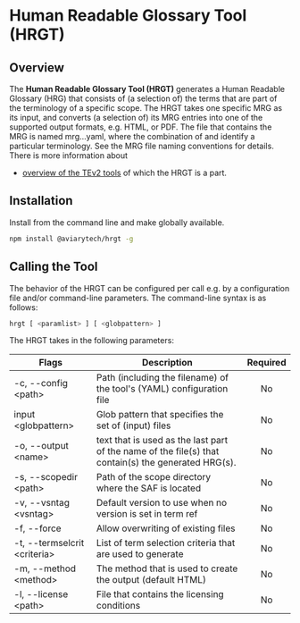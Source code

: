 # Human Readable Glossary Tool (HRGT)

## Overview

The **Human Readable Glossary Tool (HRGT)** generates a Human Readable Glossary (HRG) that consists of (a selection of) the terms that are part of the terminology of a specific scope. The HRGT takes one specific MRG as its input, and converts (a selection of) its MRG entries into one of the supported output formats, e.g. HTML, or PDF. The file that contains the MRG is named mrg.<scopetag>.<vsntag>.yaml, where the combination of <scopetag> and <vsntag> identify a particular terminology. See the MRG file naming conventions for details. There is more information about 
- [overview of the TEv2 tools](https://tno-terminology-design.github.io/tev2-specifications/docs/tev2-overview) of which the HRGT is a part.

## Installation

Install from the command line and make globally available.

```bash
npm install @aviarytech/hrgt -g
```

## Calling the Tool

The behavior of the HRGT can be configured per call e.g. by a configuration file and/or command-line parameters. The command-line syntax is as follows:

```bash
hrgt [ <paramlist> ] [ <globpattern> ]
```

The HRGT takes in the following parameters:

|Flags                         |Description                                                             |Required|
|------------------------------|------------------------------------------------------------------------|:------:|
|-c, --config \<path>          |Path (including the filename) of the tool's (YAML) configuration file   |No      |
|input \<globpattern>          |Glob pattern that specifies the set of (input) files                    |No      |
|-o, --output \<name>           |text that is used as the last part of the name of the file(s) that contain(s) the generated HRG(s).                         |No     |
|-s, --scopedir \<path>        |Path of the scope directory where the SAF is located                    |No     |
|-v, --vsntag \<vsntag>        |Default version to use when no version is set in term ref               |No      |
|-f, --force                   |Allow overwriting of existing files                                     |No      |
|-t, --termselcrit \<criteria> |List of term selection criteria that are used to generate               |No      |
|-m, --method \<method>        |The method that is used to create the output (default HTML)             |No      |
|-l, --license \<path>         |File that contains the licensing conditions                             |No      |

